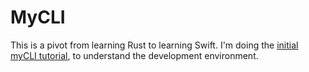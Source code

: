 # MyCLI

This is a pivot from learning Rust to learning Swift. I'm doing the [initial myCLI tutorial](https://www.swift.org/getting-started/cli-swiftpm/), to understand the development environment. 